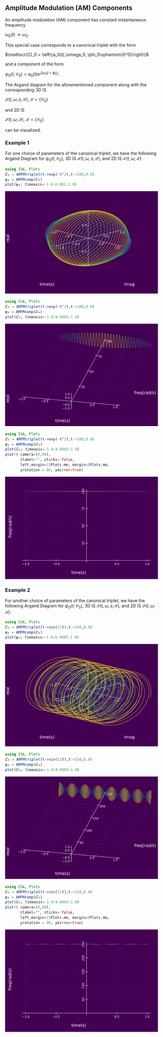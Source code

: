 ## Amplitude Modulation (AM) Components

An amplitude modulation (AM) component has constant instantaneous frequency

$\omega_0(t)\rightarrow \omega_0.$

This special case corresponds to a canonical triplet with the form

$\mathscr{C}_0 = \left\{a_0(t),\omega_0, \phi_0\vphantom{0^0}\right\}$

and a component of the form

$\psi_0(t;\mathscr{C}_0) = a_0(t) \mathrm{e}^{\,\mathrm{j}(\omega_0 t +\phi_0)}.$

The Argand diagram for the aforementioned component along with the corresponding 3D IS

$\mathcal{S}(t,\omega,s;\mathscr{S}),~\mathscr{S} = \{\mathscr{C}_0\}$

and 2D IS

$\mathcal{S}(t,\omega;\mathscr{S}),~\mathscr{S} = \{\mathscr{C}_0\}$

can be visualized.


### Example 1

For one choice of parameters of the canonical triplet, we have the following Argand Diagram for $\psi_0(t;\mathscr{C}_0)$, 3D IS $\mathcal{S}(t,\omega,s;\mathscr{S})$, and 2D IS $\mathcal{S}(t,\omega;\mathscr{S})$.

```julia
using ISA, Plots
𝐶₀ = AMFMtriplet(t->exp(-t^2),t->100,0.0)
ψ₀ = AMFMcomp(𝐶₀)
plot(ψ₀; timeaxis=-1.0:0.001:1.0)
```
![](https://raw.githubusercontent.com/NMSU-ISA/ISA/master/docs/src/assets/IS_exAM1.png)

```julia
using ISA, Plots
𝐶₀ = AMFMtriplet(t->exp(-t^2),t->100,0.0)
ψ₀ = AMFMcomp(𝐶₀)
plot(𝐶₀; timeaxis=-1.0:0.0005:1.0)
```
![](https://raw.githubusercontent.com/NMSU-ISA/ISA/master/docs/src/assets/IS_exAM2.png)

```julia
using ISA, Plots
𝐶₀ = AMFMtriplet(t->exp(-t^2),t->100,0.0)
ψ₀ = AMFMcomp(𝐶₀)
plot(𝐶₀; timeaxis=-1.0:0.0005:1.0)
plot!( camera=(0,90),
       zlabel="", zticks=:false,
       left_margin=15Plots.mm, margin=5Plots.mm,
       yrotation = 90, ymirror=true)
```
![](https://raw.githubusercontent.com/NMSU-ISA/ISA/master/docs/src/assets/IS_exAM3.png)


### Example 2

For another choice of parameters of the canonical triplet, we have the following Argand Diagram for $\psi_0(t;\mathscr{C}_0)$, 3D IS $\mathcal{S}(t,\omega,s;\mathscr{S})$, and 2D IS $\mathcal{S}(t,\omega;\mathscr{S})$.


```julia
using ISA, Plots
𝐶₀ = AMFMtriplet(t->sin(11t),t->250,0.0)
ψ₀ = AMFMcomp(𝐶₀)
plot(ψ₀; timeaxis=-1.0:0.0005:1.0)
```
![](https://raw.githubusercontent.com/NMSU-ISA/ISA/master/docs/src/assets/IS_exAM4.png)

```julia
using ISA, Plots
𝐶₀ = AMFMtriplet(t->sin(11t),t->250,0.0)
ψ₀ = AMFMcomp(𝐶₀)
plot(𝐶₀; timeaxis=-1.0:0.0005:1.0)
```
![](https://raw.githubusercontent.com/NMSU-ISA/ISA/master/docs/src/assets/IS_exAM5.png)

```julia
using ISA, Plots
𝐶₀ = AMFMtriplet(t->sin(11t),t->250,0.0)
ψ₀ = AMFMcomp(𝐶₀)
plot(𝐶₀; timeaxis=-1.0:0.0005:1.0)
plot!( camera=(0,90),
       zlabel="", zticks=:false,
       left_margin=15Plots.mm, margin=5Plots.mm,
       yrotation = 90, ymirror=true)
```
![](https://raw.githubusercontent.com/NMSU-ISA/ISA/master/docs/src/assets/IS_exAM6.png)
